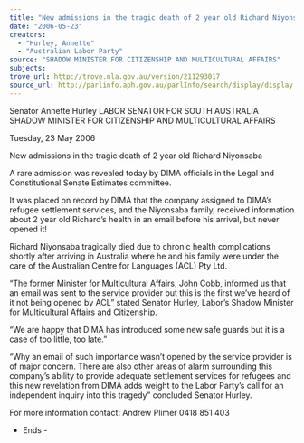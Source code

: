 ```yaml
---
title: "New admissions in the tragic death of 2 year old Richard Niyonsaba."
date: "2006-05-23"
creators:
  - "Hurley, Annette"
  - "Australian Labor Party"
source: "SHADOW MINISTER FOR CITIZENSHIP AND MULTICULTURAL AFFAIRS"
subjects:
trove_url: http://trove.nla.gov.au/version/211293017
source_url: http://parlinfo.aph.gov.au/parlInfo/search/display/display.w3p;query=Id%3A%22media/pressrel/J2RJ6%22
---
```


 Senator Annette Hurley LABOR SENATOR FOR SOUTH AUSTRALIA  SHADOW MINISTER FOR CITIZENSHIP AND  MULTICULTURAL AFFAIRS 

 

 Tuesday, 23 May 2006

 

 New admissions in the tragic death of 2 year old   Richard Niyonsaba   

 A rare admission was revealed today by DIMA officials in the Legal and  Constitutional Senate Estimates committee.    

 It was placed on record by DIMA that the company assigned to DIMA’s refugee  settlement services, and the Niyonsaba family, received information about 2 year  old Richard’s health in an email before his arrival, but never opened it!   

 Richard Niyonsaba tragically died due to chronic health complications shortly  after arriving in Australia where he and his family were under the care of the  Australian Centre for Languages (ACL) Pty Ltd.   

 “The former Minister for Multicultural Affairs, John Cobb, informed us that an  email was sent to the service provider but this is the first we’ve heard of it not  being opened by ACL” stated Senator Hurley, Labor’s Shadow Minister for  Multicultural Affairs and Citizenship.   

 “We are happy that DIMA has introduced some new safe guards but it is a case  of too little, too late.”    

 “Why an email of such importance wasn’t opened by the service provider is of  major concern. There are also other areas of alarm surrounding this company’s  ability to provide adequate settlement services for refugees and this new  revelation from DIMA adds weight to the Labor Party’s call for an independent  inquiry into this tragedy” concluded Senator Hurley.   

 

 

 

 For more information contact:  Andrew Plimer       0418  851  403 

 

 

 - Ends - 

 

 

 

